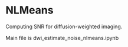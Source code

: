# NLMeans
Computing SNR for diffusion-weighted imaging.

Main file is dwi_estimate_noise_nlmeans.ipynb
